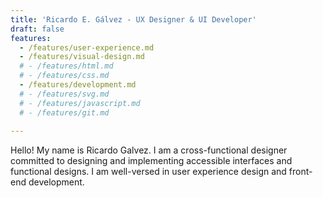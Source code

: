 ```yaml
---
title: 'Ricardo E. Gálvez - UX Designer & UI Developer'
draft: false
features:
  - /features/user-experience.md
  - /features/visual-design.md
  # - /features/html.md
  # - /features/css.md
  - /features/development.md
  # - /features/svg.md
  # - /features/javascript.md
  # - /features/git.md
  
---
```

Hello! My name is Ricardo Galvez. I am a cross-functional designer committed to designing and implementing accessible interfaces and functional designs. I am well-versed in user experience design and front-end development.